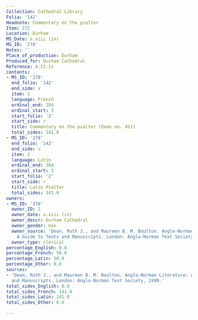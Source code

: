 ```yaml
---
Collection: Cathedral Library
Folia: '142'
Headnote: Commentary on the psalter
Item: 272
Location: Durham
MS_Date: s.xiii (in)
MS_ID: '278'
Notes: ''
Place_of_production: Durham
Produced_for: Durham Cathedral
Reference: A.II.11
contents:
- MS_ID: '278'
  end_folio: '142'
  end_side: v
  item: 1
  language: French
  ordinal_end: 284
  ordinal_start: 3
  start_folio: '2'
  start_side: r
  title: Commentary on the psalter (Dean no. 451)
  total_sides: 141.0
- MS_ID: '278'
  end_folio: '142'
  end_side: v
  item: 2
  language: Latin
  ordinal_end: 284
  ordinal_start: 3
  start_folio: '2'
  start_side: r
  title: Latin Psalter
  total_sides: 141.0
owners:
- MS_ID: '278'
  owner_ID: 1
  owner_date: s.xiii (in)
  owner_descr: Durham Cathedral
  owner_gender: man
  owner_source: 'Dean, Ruth J., and Maureen B. M. Boulton. Anglo-Norman Literature:
    A Guide to Texts and Manuscripts. London: Anglo-Norman Text Society, 1999. '
  owner_type: clerical
percentage_English: 0.0
percentage_French: 50.0
percentage_Latin: 50.0
percentage_Other: 0.0
sources:
- 'Dean, Ruth J., and Maureen B. M. Boulton. Anglo-Norman Literature: A Guide to Texts
  and Manuscripts. London: Anglo-Norman Text Society, 1999.'
total_sides_English: 0.0
total_sides_French: 141.0
total_sides_Latin: 141.0
total_sides_Other: 0.0

---
```

